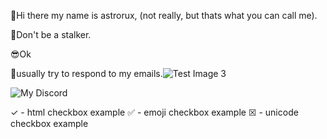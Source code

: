 👋Hi there my name is astrorux, (not really, but thats what you can call me).

🤦‍Don't be a stalker.

😎Ok

📩usually try to respond to my emails.![Test Image 3]()


![My Discord](https://discord-readme-badge.vercel.app/api?id=930619661626802247)

&check; - html checkbox example
:white_check_mark: - emoji checkbox example
&#9746; - unicode checkbox example
